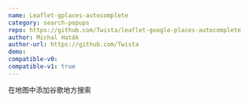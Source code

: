 ```yaml
---
name: Leaflet-gplaces-autocomplete
category: search-popups
repo: https://github.com/Twista/leaflet-google-places-autocomplete
author: Michal Haták
author-url: https://github.com/Twista
demo: 
compatible-v0:
compatible-v1: true
---
```


在地图中添加谷歌地方搜索
